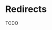 # Redirects

<!--
https://github.com/sushiswap/sushiswap/blob/master/apps/evm/next.config.mjs
-->

TODO

<!--
  redirects: async () => {
    return [
      {
        source: '/d/#_=_',
        destination: '/d',
        permanent: true,
      },
    ]
  },
-->

<!--
Failed to fetch RSC payload for https://preview.landing.sely.io/linkedin. Falling back to browser navigation. TypeError: Failed to fetch

Access to fetch at 'https://twitter.com/sellitbr' (redirected from 'http://localhost:3000/x?_rsc=1gzlh') from origin 'http://localhost:3000' has been blocked by CORS policy: Response to preflight request doesn't pass access control check: No 'Access-Control-Allow-Origin' header is present on the requested resource. If an opaque response serves your needs, set the request's mode to 'no-cors' to fetch the resource with CORS disabled.
-->

<!--
async headers() {
    return [
      {
        source: '/:path*',
        headers: [{ key: 'Access-Control-Allow-Origin', value: '*' }],
      },
    ]
  },
-->

<!--
async redirects() {
    return [
      {
        source: '/instagram{/}?',
        destination: 'https://instagram.com/sellitbr',
        permanent: true,
      },
      {
        source: '/x{/}?',
        destination: 'https://twitter.com/sellitbr',
        permanent: true,
      },
      {
        source: '/linkedin{/}?',
        destination: 'https://linkedin.com/company/sellitbr',
        permanent: true,
      },
      // {
      //   source: '/medium{/}?',
      //   destination: 'https://blog.sellitbr.com',
      //   permanent: true,
      // },
      {
        source: '/status{/}?',
        destination: 'https://stats.uptimerobot.com/hXZ97lQ9cA',
        permanent: true,
      },
    ]
  },
-->
